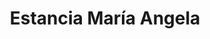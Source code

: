 ---
title: "Estancia María Angela"
url: /ciudad-autonoma-de-buenos-aires/estancia-maria-angela-avenida-hipolito-yrigoyen/
shop: Metzgerei
---